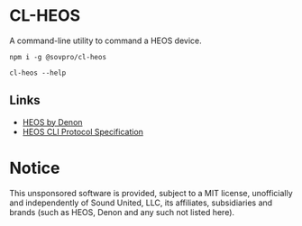 # CL-HEOS

A command-line utility to command a HEOS device.

```
npm i -g @sovpro/cl-heos

cl-heos --help
```

## Links

* [HEOS by Denon](https://usa.denon.com/us/heos)
* [HEOS CLI Protocol Specification](https://denon-uk.custhelp.com/app/answers/detail/a_id/5744/~/heos-control-protocol-\(cli\))

# Notice

This unsponsored software is provided, subject to a MIT license, unofficially and independently of Sound United, LLC, its affiliates, subsidiaries and brands (such as HEOS, Denon and any such not listed here).
